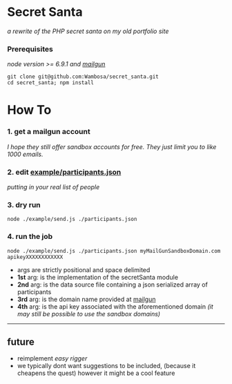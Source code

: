 # Secret Santa
_a rewrite of the PHP secret santa on my old portfolio site_

### Prerequisites
_node version >= 6.9.1 and [mailgun][mailgun link]_

```
git clone git@github.com:Wambosa/secret_santa.git
cd secret_santa; npm install
```

# How To

### 1. get a mailgun account
_I hope they still offer sandbox accounts for free. They just limit you to like 1000 emails._

### 2. edit [example/participants.json](./example.participants.json)
_putting in your real list of people_

### 3. dry run
`node ./example/send.js ./participants.json`

### 4. run the job
`node ./example/send.js ./participants.json myMailGunSandboxDomain.com apikeyXXXXXXXXXXXX`

- args are strictly positional and space delimited
 - **1st** arg: is the implementation of the secretSanta module
 - **2nd** arg: is the data source file containing a json serialized array of participants
 - **3rd** arg: is the domain name provided at [mailgun](https://mailgun.com/app/domains)
 - **4th** arg: is the api key associated with the aforementioned domain _(it may still be possible to use the sandbox domains)_

----------

## future
- reimplement _easy rigger_
- we typically dont want suggestions to be included, (because it cheapens the quest) however it might be a cool feature


[mailgun link]: https://mailgun.com/app/domains